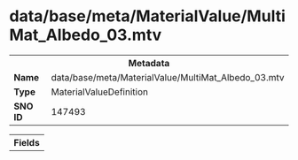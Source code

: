 <h1>data/base/meta/MaterialValue/MultiMat_Albedo_03.mtv</h1><table><tr><th colspan="100%">Metadata</th></tr><tr><td><b>Name</b></td><td>data/base/meta/MaterialValue/MultiMat_Albedo_03.mtv</td></tr><tr><td><b>Type</b></td><td>MaterialValueDefinition</td></tr><tr><td><b>SNO ID</b></td><td>147493</td></tr></table>

<table><tr><th colspan="100%">Fields</th></tr></table>

